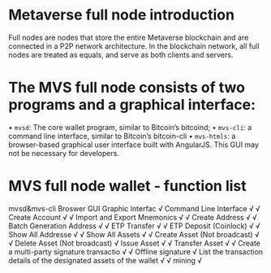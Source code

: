 # Metaverse full node introduction

Full nodes are nodes that store the entire Metaverse blockchain and are connected in a P2P network architecture. In the blockchain network, all full nodes are treated as equals, and serve as both clients and servers.

# The MVS full node consists of two programs and a graphical interface:

• `mvsd`: The core wallet program, similar to Bitcoin’s bitcoind;
• `mvs-cli`: a command line interface, similar to Bitcoin’s bitcoin-cli
• `mvs-htmls`: a browser-based graphical user interface built with AngularJS. This GUI may not be necessary for developers.

# MVS full node wallet - function list

mvsd&mvs-cli Broswer GUI
Graphic Interfac √
Command Line Interface √ √
Create Account √ √
Import and Export Mnemonics √ √
Create Address √ √
Batch Generation Address √ √
ETP Transfer √ √
ETP Deposit (Coinlock) √ √
Show All Addresse √ √
Show All Assets √ √
Create Asset (Not broadcast) √ √
Delete Asset (Not broadcast) √
Issue Asset √ √
Transfer Asset √ √
Create a multi-party signature transactio √ √
Offline signature √
List the transaction details of the designated assets of the wallet √ √
mining √
